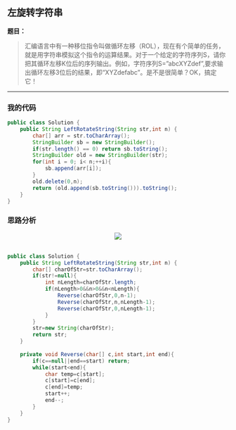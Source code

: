 ## 左旋转字符串

**题目：**
>汇编语言中有一种移位指令叫做循环左移（ROL），现在有个简单的任务，就是用字符串模拟这个指令的运算结果。对于一个给定的字符序列S，请你把其循环左移K位后的序列输出。例如，字符序列S=”abcXYZdef”,要求输出循环左移3位后的结果，即“XYZdefabc”。是不是很简单？OK，搞定它！

---

### 我的代码

```java
public class Solution {
    public String LeftRotateString(String str,int n) {
        char[] arr = str.toCharArray();
        StringBuilder sb = new StringBuilder();
        if(str.length() == 0) return sb.toString();
        StringBuilder old = new StringBuilder(str);
        for(int i = 0; i< n;++i){
            sb.append(arr[i]);
        }
        old.delete(0,n);
        return (old.append(sb.toString())).toString();
    }
}
```

### 思路分析

<div align="center"> <img src="https://raw.githubusercontent.com/LyricYang/Internet-Recruiting-Algorithm-Problems/master/JianZhiOffer/Code/pic/Q1042P1.png"/> </div><br>

```java
public class Solution {
    public String LeftRotateString(String str,int n) {
        char[] charOfStr=str.toCharArray();
        if(str!=null){
            int nLength=charOfStr.length;
            if(nLength>0&&n>0&&n<nLength){ 
                Reverse(charOfStr,0,n-1);
                Reverse(charOfStr,n,nLength-1);
                Reverse(charOfStr,0,nLength-1);
            }
        }
        str=new String(charOfStr);
        return str;
    }
    
    private void Reverse(char[] c,int start,int end){
        if(c==null||end==start) return;
        while(start<end){
            char temp=c[start];
            c[start]=c[end];
            c[end]=temp;
            start++;
            end--;
        }
    }
}
```